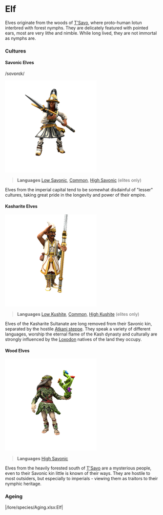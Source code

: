 # Elf

Elves originate from the woods of [T'Savo](/places/tsavo), where proto-human Iotun interbred with forest nymphs. They are delicately featured with pointed ears, most are very lithe and nimble. While long lived, they are not immortal as nymphs are.

### Cultures

#### Savonic Elves
/sɑvɒnɪk/

![](elf-tsavo.png)

> **Languages** [Low Savonic](/lore/languages/savonic#low-savonic), [Common](/lore/languages/common), [High Savonic](/lore/languages/savonic#high-savonic) (elites only)

Elves from the imperial capital tend to be somewhat disdainful of "lesser" cultures, taking great pride in the longevity and power of their empire.

#### Kasharite Elves

![](elf-kashar.png)

> **Languages** [Low Kushite](/lore/languages/kushite#low-kushite), [Common](/lore/languages/common), [High Kushite](/lore/languages/kushite#high-kushite) (elites only)

Elves of the Kasharite Sultanate are long removed from their Savonic kin, separated by the hostile [Atkani steppe](/places/Ordo_Atkan/). They speak a variety of different languages, worship the eternal flame of the Kash dynasty and culturally are strongly influenced by the [Loxodon](/lore/species/loxodon) natives of the land they occupy.

#### Wood Elves

![](elf-woods.png)

> **Languages** [High Savonic](/lore/languages/savonic#high-savonic)

Elves from the heavily forested south of [T'Savo](/places/tsavo) are a mysterious people, even to their Savonic kin little is known of their ways. They are hostile to most outsiders, but especially to imperials - viewing them as traitors to their nymphic heritage.

### Ageing
|/lore/species/Aging.xlsx:Elf|